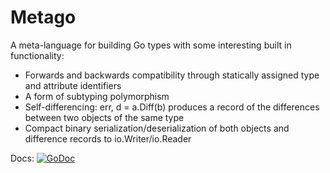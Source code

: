 Metago                                                              
====

A meta-language for building Go types with some interesting built in functionality:

- Forwards and backwards compatibility through statically assigned type and attribute identifiers
- A form of subtyping polymorphism
- Self-differencing: err, d = a.Diff(b) produces a record of the differences between two objects of the same type
- Compact binary serialization/deserialization of both objects and difference records to io.Writer/io.Reader

Docs: [![GoDoc](https://godoc.org/github.com/idawes/metago?status.svg)](https://godoc.org/github.com/idawes/metago)

